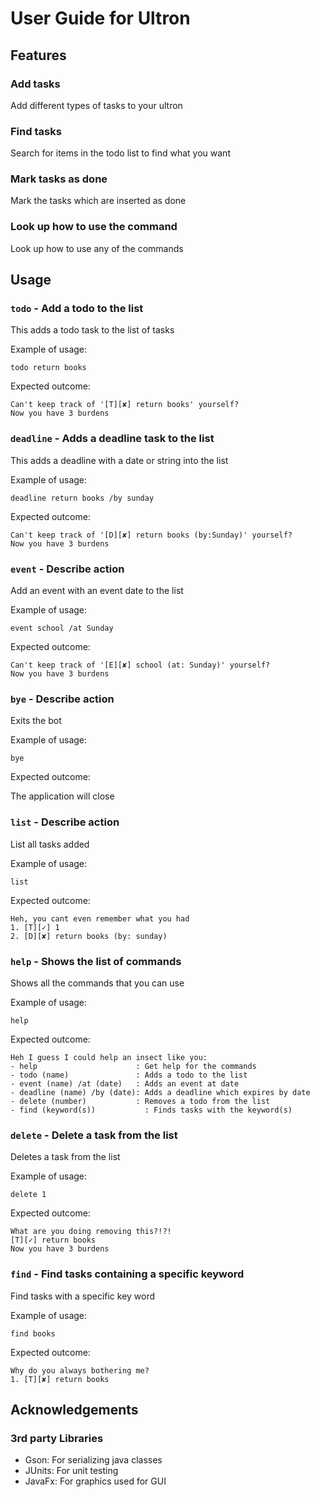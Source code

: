 # User Guide for Ultron

## Features 

### Add tasks
Add different types of tasks to your ultron

### Find tasks
Search for items in the todo list to find what you want

### Mark tasks as done
Mark the tasks which are inserted as done

### Look up how to use the command
Look up how to use any of the commands

## Usage

### `todo` - Add a todo to the list

This adds a todo task to the list of tasks

Example of usage: 

`todo return books`

Expected outcome:

`Can't keep track of '[T][✘] return books' yourself?`
<br>
`Now you have 3 burdens`

### `deadline` - Adds a deadline task to the list

This adds a deadline with a date or string into the list

Example of usage: 

`deadline return books /by sunday`

Expected outcome:

`Can't keep track of '[D][✘] return books (by:Sunday)' yourself?`
<br>
`Now you have 3 burdens`

### `event` - Describe action

Add an event with an event date to the list

Example of usage: 

`event school /at Sunday`

Expected outcome:

`Can't keep track of '[E][✘] school (at: Sunday)' yourself?`
<br>
`Now you have 3 burdens`

### `bye` - Describe action

Exits the bot

Example of usage: 

`bye`

Expected outcome:

The application will close

### `list` - Describe action

List all tasks added

Example of usage: 

`list`

Expected outcome:

`Heh, you cant even remember what you had`
<br>
`1. [T][✓] 1`
<br>
`2. [D][✘] return books (by: sunday)`

### `help` - Shows the list of commands

Shows all the commands that you can use

Example of usage:

`help`

Expected outcome:

`Heh I guess I could help an insect like you:`
<br>
`- help                      : Get help for the commands`
<br>
`- todo (name)               : Adds a todo to the list`
<br>
`- event (name) /at (date)   : Adds an event at date`
<br>
`- deadline (name) /by (date): Adds a deadline which expires by date`
<br>
`- delete (number)           : Removes a todo from the list`
<br>
`- find (keyword(s))           : Finds tasks with the keyword(s)`

### `delete` - Delete a task from the list

Deletes a task from the list

Example of usage:

`delete 1`

Expected outcome:

`What are you doing removing this?!?!`
<br>
`[T][✓] return books`
<br>
`Now you have 3 burdens`

### `find` - Find tasks containing a specific keyword

Find tasks with a specific key word

Example of usage:

`find books`

Expected outcome:

`Why do you always bothering me?`
<br>
`1. [T][✘] return books`


## Acknowledgements
### 3rd party Libraries
- Gson: For serializing java classes
- JUnits: For unit testing
- JavaFx: For graphics used for GUI